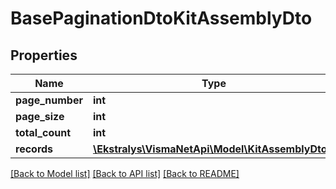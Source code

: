 # BasePaginationDtoKitAssemblyDto

## Properties
Name | Type | Description | Notes
------------ | ------------- | ------------- | -------------
**page_number** | **int** |  | [optional] 
**page_size** | **int** |  | [optional] 
**total_count** | **int** |  | [optional] 
**records** | [**\Ekstralys\VismaNetApi\Model\KitAssemblyDto[]**](KitAssemblyDto.md) |  | [optional] 

[[Back to Model list]](../README.md#documentation-for-models) [[Back to API list]](../README.md#documentation-for-api-endpoints) [[Back to README]](../README.md)


